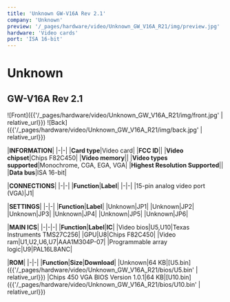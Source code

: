 ```yaml
---
title: 'Unknown GW-V16A Rev 2.1'
company: 'Unknown'
preview: '/_pages/hardware/video/Unknown_GW_V16A_R21/img/preview.jpg'
hardware: 'Video cards'
port: 'ISA 16-bit'
---
```

# Unknown
## GW-V16A Rev 2.1

![Front]({{'/_pages/hardware/video/Unknown_GW_V16A_R21/img/front.jpg' | relative_url}})
![Back]({{'/_pages/hardware/video/Unknown_GW_V16A_R21/img/back.jpg' | relative_url}})

|**INFORMATION**|
|-|-|
|**Card type**|Video card|
|**FCC ID**||
|**Video chipset**|Chips F82C450|
|**Video memory**||
|**Video types supported**|Monochrome, CGA, EGA, VGA|
|**Highest Resolution Supported**||
|**Data bus**|ISA 16-bit|

|**CONNECTIONS**|
|-|-|
|**Function**|**Label**|
|-|-|
|15-pin analog video port (VGA)|J1|

|**SETTINGS**|
|-|-|
|**Function**|**Label**|
|Unknown|JP1|
|Unknown|JP2|
|Unknown|JP3|
|Unknown|JP4|
|Unknown|JP5|
|Unknown|JP6|


|**MAIN ICS**|
|-|-|-|
|**Function**|**Label**|**IC**|
|Video bios|U5,U10|Texas Instruments TMS27C256|
|GPU|U8|Chips F82C450|
|Video ram|U1,U2,U6,U7|AAA1M304P-07|
|Programmable array logic|U9|PAL16L8ANC| 

|**ROM**|
|-|-|
|**Function**|**Size**|**Download**|
|Unknown|64&nbsp;KB|[U5.bin]({{'/_pages/hardware/video/Unknown_GW_V16A_R21/bios/U5.bin' | relative_url}})
|Chips 450 VGA BIOS Version 1.0.1|64&nbsp;KB|[U10.bin]({{'/_pages/hardware/video/Unknown_GW_V16A_R21/bios/U10.bin' | relative_url}})